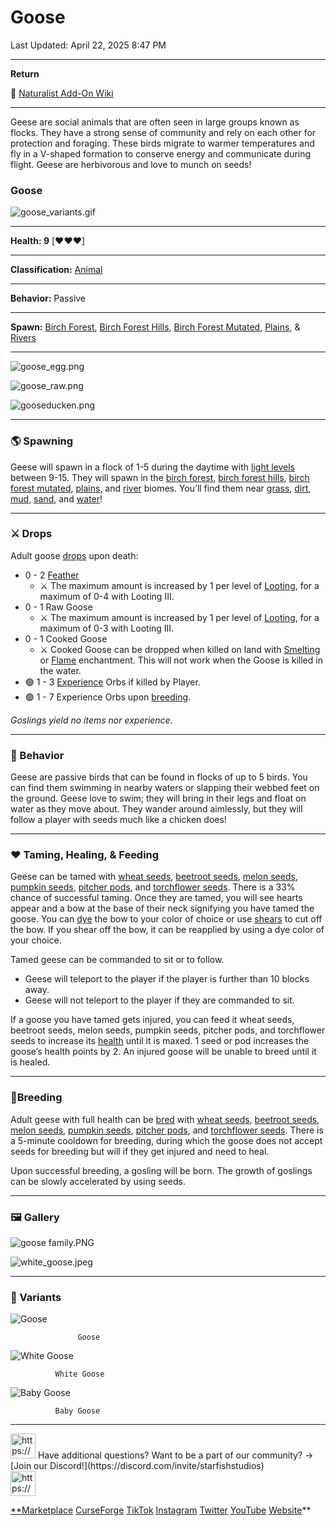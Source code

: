 # Goose

Last Updated: April 22, 2025 8:47 PM

---

**Return**

🐻 [Naturalist Add-On Wiki](https://www.notion.so/1a7a9a61c3f1800c8e32e893d6e7f430?pvs=21)

---

Geese are social animals that are often seen in large groups known as flocks. They have a strong sense of community and rely on each other for protection and foraging. These birds migrate to warmer temperatures and fly in a V-shaped formation to conserve energy and communicate during flight. Geese are herbivorous and love to munch on seeds!

<aside>

### **Goose**

![goose_variants.gif](Goose%201dd816019a9f81bfba6ce9036eb1e9e1/goose_variants.gif)

---

**Health: 9** [♥️♥️♥️]

---

**Classification:** [Animal](https://minecraft.fandom.com/wiki/Animal)

---

**Behavior:** Passive

---

**Spawn:** [Birch Forest](https://minecraft.wiki/w/Birch_Forest), [Birch Forest Hills](https://minecraft.wiki/w/Birch_Forest_Hills), [Birch Forest Mutated](https://minecraft.wiki/w/Old_Growth_Birch_Forest), [Plains](https://minecraft.wiki/w/Plains), & [Rivers](https://minecraft.wiki/w/River)

---

![goose_egg.png](Goose%201dd816019a9f81bfba6ce9036eb1e9e1/goose_egg.png)

![goose_raw.png](Goose%201dd816019a9f81bfba6ce9036eb1e9e1/goose_raw.png)

![gooseducken.png](Goose%201dd816019a9f81bfba6ce9036eb1e9e1/gooseducken.png)

</aside>

---

### 🌎 Spawning

Geese will spawn in a flock of 1-5 during the daytime with [light levels](https://minecraft.fandom.com/wiki/Light) between 9-15. They will spawn in the [birch forest](https://minecraft.wiki/w/Birch_Forest), [birch forest hills](https://minecraft.wiki/w/Birch_Forest_Hills), [birch forest mutated](https://minecraft.wiki/w/Old_Growth_Birch_Forest), [plains](https://minecraft.wiki/w/Plains), and [river](https://minecraft.wiki/w/River) biomes. You’ll find them near [grass](https://minecraft.wiki/w/Short_Grass), [dirt](https://minecraft.wiki/w/Dirt), [mud](https://minecraft.fandom.com/wiki/Mud), [sand](https://minecraft.wiki/w/Sand), and [water](https://minecraft.wiki/w/Water)!

---

### ⚔️ Drops

Adult goose [drops](https://minecraft.fandom.com/wiki/Drops) upon death:

- 0 - 2 [Feather](https://minecraft.wiki/w/Feather)
    - ⚔️ The maximum amount is increased by 1 per level of [Looting](https://minecraft.fandom.com/wiki/Looting), for a maximum of 0-4 with Looting III.
- 0 - 1 Raw Goose
    - ⚔️ The maximum amount is increased by 1 per level of [Looting](https://minecraft.fandom.com/wiki/Looting), for a maximum of 0-3 with Looting III.
- 0 - 1 Cooked Goose
    - ⚔️ Cooked Goose can be dropped when killed on land with [Smelting](https://minecraft.fandom.com/wiki/Fire_Aspect) or [Flame](https://minecraft.fandom.com/wiki/Flame) enchantment. This will not work when the Goose is killed in the water.
- 🟢 1 - 3 [Experience](https://minecraft.fandom.com/wiki/Experience) Orbs if killed by Player.
- 🟢 1 - 7 Experience Orbs upon [breeding](https://minecraft.fandom.com/wiki/Breeding).

*Goslings yield no items nor experience.*

---

### 🧠 Behavior

Geese are passive birds that can be found in flocks of up to 5 birds. You can find them swimming in nearby waters or slapping their webbed feet on the ground. Geese love to swim; they will bring in their legs and float on water as they move about. They wander around aimlessly, but they will follow a player with seeds much like a chicken does!

---

### ❤️ Taming, Healing, & Feeding

Geese can be tamed with [wheat seeds](https://minecraft.wiki/w/Wheat_Seeds), [beetroot seeds](https://minecraft.wiki/w/Beetroot_Seeds), [melon seeds](https://minecraft.wiki/w/Melon_Seeds), [pumpkin seeds](https://minecraft.wiki/w/Pumpkin_Seeds), [pitcher pods](https://minecraft.wiki/w/Pitcher_Pod), and [torchflower seeds](https://minecraft.wiki/w/Torchflower_Seeds). There is a 33% chance of successful taming. Once they are tamed, you will see hearts appear and a bow at the base of their neck signifying you have tamed the goose. You can [dye](https://minecraft.fandom.com/wiki/Dye) the bow to your color of choice or use [shears](https://minecraft.fandom.com/wiki/Shears) to cut off the bow. If you shear off the bow, it can be reapplied by using a dye color of your choice.

Tamed geese can be commanded to sit or to follow.

- Geese will teleport to the player if the player is further than 10 blocks away.
- Geese will not teleport to the player if they are commanded to sit.

If a goose you have tamed gets injured, you can feed it wheat seeds, beetroot seeds, melon seeds, pumpkin seeds, pitcher pods, and torchflower seeds to increase its [health](https://minecraft.fandom.com/wiki/Health) until it is maxed. 1 seed or pod increases the goose’s health points by 2. An injured goose will be unable to breed until it is healed. 

---

### 🥚Breeding

Adult geese with full health can be [bred](https://minecraft.fandom.com/wiki/Breeding) with [wheat seeds](https://minecraft.wiki/w/Wheat_Seeds), [beetroot seeds](https://minecraft.wiki/w/Beetroot_Seeds), [melon seeds](https://minecraft.wiki/w/Melon_Seeds), [pumpkin seeds](https://minecraft.wiki/w/Pumpkin_Seeds), [pitcher pods](https://minecraft.wiki/w/Pitcher_Pod), and [torchflower seeds](https://minecraft.wiki/w/Torchflower_Seeds). There is a 5-minute cooldown for breeding, during which the goose does not accept seeds for breeding but will if they get injured and need to heal.

Upon successful breeding, a gosling will be born. The growth of goslings can be slowly accelerated by using seeds.

---

### 🖼️ Gallery

![goose family.PNG](Goose%201dd816019a9f81bfba6ce9036eb1e9e1/goose_family.png)

![white_goose.jpeg](Goose%201dd816019a9f81bfba6ce9036eb1e9e1/white_goose.jpeg)

---

### 🎨 Variants

![                   Goose](Goose%201dd816019a9f81bfba6ce9036eb1e9e1/goose.gif)

                   Goose

![              White Goose](Goose%201dd816019a9f81bfba6ce9036eb1e9e1/goose_white.gif)

              White Goose

![              Baby Goose](Goose%201dd816019a9f81bfba6ce9036eb1e9e1/baby_goose.gif)

              Baby Goose

---

<aside>
<img src="https://www.notion.so/icons/headset_red.svg" alt="https://www.notion.so/icons/headset_red.svg" width="40px" /> Have additional questions? Want to be a part of our community? → [Join our Discord!](https://discord.com/invite/starfishstudios)

</aside>

<aside>
<img src="https://www.notion.so/icons/star_red.svg" alt="https://www.notion.so/icons/star_red.svg" width="40px" />

[**Marketplace](https://www.minecraft.net/en-us/marketplace/creator?name=Starfish%20Studios)      [CurseForge](https://www.curseforge.com/members/starfish_studios/projects)      [TikTok](https://www.tiktok.com/@starfishstudios)      [Instagram](https://www.instagram.com/starfishstudiosinc/)      [Twitter](https://twitter.com/starfishstudios)      [YouTube](https://www.youtube.com/@starfishstudios)      [Website](https://starfish-studios.com/)**

</aside>